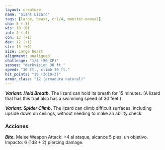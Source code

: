 ```yaml
---
layout: creature
name: "Giant Lizard"
tags: [large, beast, cr1/4, monster-manual]
cha: 5 (-3)
wis: 10 (0)
int: 2 (-4)
con: 13 (+1)
dex: 12 (+1)
str: 15 (+2)
size: Large beast
alignment: unaligned
challenge: "1/4 (50 XP)"
senses: "darkvision 30 ft."
speed: "30 ft., climb 30 ft."
hit_points: "19 (3d10+3)"
armor_class: "12 (armadura natural)"
---
```


***Variant: Hold Breath.*** The lizard can hold its breath for 15 minutes. (A lizard that has this trait also has a swimming speed of 30 feet.)

***Variant: Spider Climb.*** The lizard can climb difficult surfaces, including upside down on ceilings, without needing to make an ability check.

### Acciones

***Bite.*** Melee Weapon Attack: +4 al ataque, alcance 5 pies, un objetivo. Impacto: 6 (1d8 + 2) piercing damage.
